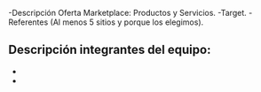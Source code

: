 -Descripción Oferta Marketplace: Productos y Servicios.
-Target.
-Referentes (Al menos 5 sitios y porque los elegimos).

Descripción integrantes del equipo:
  -
  -
  -
